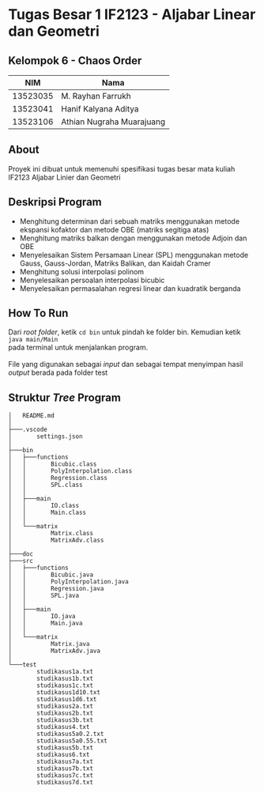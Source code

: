 
# Tugas Besar 1 IF2123 - Aljabar Linear dan Geometri

## Kelompok 6 - Chaos Order

<div align="center">

| NIM      | Nama                      |
|----------|---------------------------|
| 13523035 | M. Rayhan Farrukh         |
| 13523041 | Hanif Kalyana Aditya      |
| 13523106 | Athian Nugraha Muarajuang |

</div>

## About

Proyek ini dibuat untuk memenuhi spesifikasi tugas besar mata kuliah IF2123 Aljabar Linier dan Geometri


## Deskripsi Program

+ Menghitung determinan dari sebuah matriks menggunakan metode ekspansi kofaktor dan metode OBE (matriks segitiga atas) 
+ Menghitung matriks balkan dengan menggunakan metode Adjoin dan OBE
+ Menyelesaikan Sistem Persamaan Linear (SPL) menggunakan metode Gauss, Gauss-Jordan, Matriks Balikan, dan Kaidah Cramer
+ Menghitung solusi interpolasi polinom
+ Menyelesaikan persoalan interpolasi bicubic
+ Menyelesaikan permasalahan regresi linear dan kuadratik berganda
## How To Run
Dari *root folder*, ketik `cd bin` untuk pindah ke folder bin. Kemudian ketik <br />
`java main/Main` <br /> pada terminal untuk menjalankan program. <br /> <br />File yang digunakan sebagai *input* dan sebagai tempat menyimpan hasil *output* berada pada folder test



## Struktur *Tree* Program

```
│   README.md
│
├───.vscode
│       settings.json
│
├───bin
│   ├───functions
│   │       Bicubic.class
│   │       PolyInterpolation.class
│   │       Regression.class
│   │       SPL.class
│   │
│   ├───main
│   │       IO.class
│   │       Main.class
│   │
│   └───matrix
│           Matrix.class
│           MatrixAdv.class
│
├───doc
├───src
│   ├───functions
│   │       Bicubic.java
│   │       PolyInterpolation.java
│   │       Regression.java
│   │       SPL.java
│   │
│   ├───main
│   │       IO.java
│   │       Main.java
│   │
│   └───matrix
│           Matrix.java
│           MatrixAdv.java
│
└───test
        studikasus1a.txt
        studikasus1b.txt
        studikasus1c.txt
        studikasus1d10.txt
        studikasus1d6.txt
        studikasus2a.txt
        studikasus2b.txt
        studikasus3b.txt
        studikasus4.txt
        studikasus5a0.2.txt
        studikasus5a0.55.txt
        studikasus5b.txt
        studikasus6.txt
        studikasus7a.txt
        studikasus7b.txt
        studikasus7c.txt
        studikasus7d.txt
```